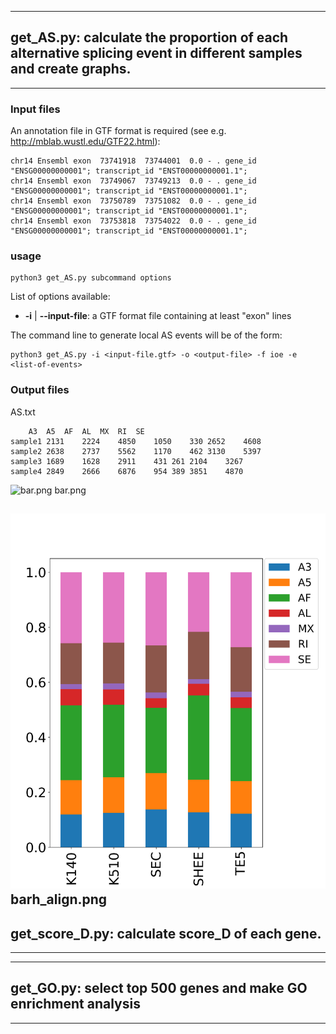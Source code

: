 ----------------------------
## get_AS.py: calculate the proportion of each alternative splicing event in different samples and create graphs.
----------------------------

### Input files

An annotation file in GTF format is required (see e.g. http://mblab.wustl.edu/GTF22.html):

```
chr14 Ensembl exon  73741918  73744001  0.0 - . gene_id "ENSG00000000001"; transcript_id "ENST00000000001.1"; 
chr14 Ensembl exon  73749067  73749213  0.0 - . gene_id "ENSG00000000001"; transcript_id "ENST00000000001.1";  
chr14 Ensembl exon  73750789  73751082  0.0 - . gene_id "ENSG00000000001"; transcript_id "ENST00000000001.1"; 
chr14 Ensembl exon  73753818  73754022  0.0 - . gene_id "ENSG00000000001"; transcript_id "ENST00000000001.1"; 

```

### usage
```
python3 get_AS.py subcommand options

```
List of options available:

- **-i**  | **--input-file**: a GTF format file containing at least "exon" lines

The command line to generate local AS events will be of the form:

```
python3 get_AS.py -i <input-file.gtf> -o <output-file> -f ioe -e <list-of-events>
```

### Output files

AS.txt
```
	A3	A5	AF	AL	MX	RI	SE
sample1	2131	2224	4850	1050	330	2652	4608
sample2	2638	2737	5562	1170	462	3130	5397
sample3	1689	1628	2911	431	261	2104	3267
sample4	2849	2666	6876	954	389	3851	4870
```
![bar.png](https://github.com/BioinformaticsSTU/SMRCanaToolkits/blob/master/CDZ/bar.png/w/240)
bar.png

![barh_align.png](https://github.com/BioinformaticsSTU/SMRCanaToolkits/blob/master/CDZ/barh_align.png)
barh_align.png
----------------------------
## get_score_D.py: calculate score_D of each gene.
----------------------------







----------------------------
## get_GO.py: select top 500 genes and make GO enrichment analysis
----------------------------















